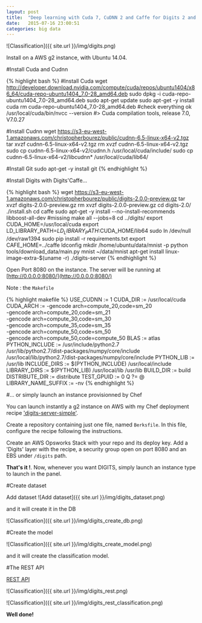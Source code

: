```yaml
---
layout: post
title:  "Deep learning with Cuda 7, CuDNN 2 and Caffe for Digits 2 and Python on Ubuntu 14.04"
date:   2015-07-16 23:00:51
categories: big data
---
```

![Classification]({{ site.url }}/img/digits.png)

Install on a AWS g2 instance, with Ubuntu 14.04.

#Install Cuda and Cudnn

{% highlight bash %}
#Install Cuda
wget http://developer.download.nvidia.com/compute/cuda/repos/ubuntu1404/x86_64/cuda-repo-ubuntu1404_7.0-28_amd64.deb
sudo dpkg -i cuda-repo-ubuntu1404_7.0-28_amd64.deb
sudo apt-get update
sudo apt-get -y install cuda
rm cuda-repo-ubuntu1404_7.0-28_amd64.deb
#check everything ok
/usr/local/cuda/bin/nvcc --version
#> Cuda compilation tools, release 7.0, V7.0.27

#Install Cudnn
wget https://s3-eu-west-1.amazonaws.com/christopherbourez/public/cudnn-6.5-linux-x64-v2.tgz
tar xvzf cudnn-6.5-linux-x64-v2.tgz
rm xvzf cudnn-6.5-linux-x64-v2.tgz
sudo cp cudnn-6.5-linux-x64-v2/cudnn.h /usr/local/cuda/include/
sudo cp cudnn-6.5-linux-x64-v2/libcudnn* /usr/local/cuda/lib64/

#Install Git
sudo apt-get -y install git
{% endhighlight %}

#Install Digits with Digits'Caffe...

{% highlight bash %}
wget https://s3-eu-west-1.amazonaws.com/christopherbourez/public/digits-2.0.0-preview.gz
tar xvzf digits-2.0.0-preview.gz
rm xvzf digits-2.0.0-preview.gz
cd digits-2.0/
./install.sh
cd caffe
sudo apt-get -y install --no-install-recommends libboost-all-dev #missing
make all --jobs=8
cd ../digits/
export CUDA_HOME=/usr/local/cuda
export LD_LIBRARY_PATH=$LD_LIBRARY_PATH:$CUDA_HOME/lib64
sudo ln /dev/null /dev/raw1394
sudo pip install -r requirements.txt
export CAFE_HOME=../caffe
ldconfig
mkdir /home/ubuntu/data/mnist -p
python tools/download_data/main.py mnist ~/data/mnist
apt-get install linux-image-extra-$(uname -r)
./digits-server
{% endhighlight %}

Open Port 8080 on the instance. The server will be running at [http://0.0.0.0:8080/](http://0.0.0.0:8080/)

Note : the `Makefile`

{% highlight makefile %}
USE_CUDNN := 1
CUDA_DIR := /usr/local/cuda
CUDA_ARCH := -gencode arch=compute_20,code=sm_20 \
                -gencode arch=compute_20,code=sm_21 \
                -gencode arch=compute_30,code=sm_30 \
                -gencode arch=compute_35,code=sm_35 \
                -gencode arch=compute_50,code=sm_50 \
                -gencode arch=compute_50,code=compute_50
BLAS := atlas
PYTHON_INCLUDE := /usr/include/python2.7 \
                /usr/lib/python2.7/dist-packages/numpy/core/include \
                /usr/local/lib/python2.7/dist-packages/numpy/core/include
PYTHON_LIB := /usr/lib
INCLUDE_DIRS := $(PYTHON_INCLUDE) /usr/local/include
LIBRARY_DIRS := $(PYTHON_LIB) /usr/local/lib /usr/lib
BUILD_DIR := build
DISTRIBUTE_DIR := distribute
TEST_GPUID := 0
Q ?= @
LIBRARY_NAME_SUFFIX := -nv
{% endhighlight %}

#... or simply launch an instance provisionned by Chef

You can launch instantly a g2 instance on AWS with my Chef deployment recipe ['digits-server-simple'](https://github.com/christopher5106/digits-server-simple).

Create a repository containing just one file, named `Berksfile`. In this file,  configure the recipe following the instructions.

Create an AWS Opsworks Stack with your repo and its deploy key. Add a 'Digits' layer with the recipe, a security group open on port 8080 and an EBS under `/digits` path.

**That's it !**. Now, whenever you want DIGITS, simply launch an instance type to launch in the panel.

#Create dataset

Add dataset
![Add dataset]({{ site.url }}/img/digits_dataset.png)

and it will create it in the DB

![Classification]({{ site.url }}/img/digits_create_db.png)


#Create the model

![Classification]({{ site.url }}/img/digits_create_model.png)

and it will create the classification model.

#The REST API

[REST API](https://github.com/NVIDIA/DIGITS/blob/master/docs/API.md)

![Classification]({{ site.url }}/img/digits_rest.png)

![Classification]({{ site.url }}/img/digits_rest_classification.png)

**Well done!**
